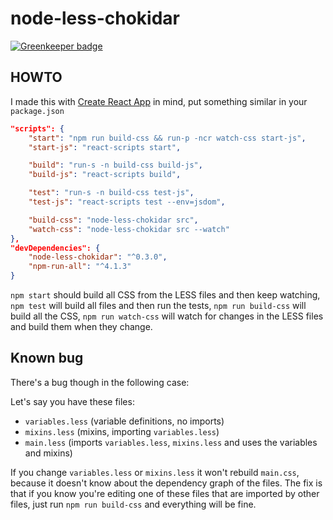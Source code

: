 # node-less-chokidar

[![Greenkeeper badge](https://badges.greenkeeper.io/sampi/node-less-chokidar.svg)](https://greenkeeper.io/)

## HOWTO

I made this with [Create React App](https://github.com/facebookincubator/create-react-app) in mind, put something similar in your `package.json`

```json
"scripts": {
    "start": "npm run build-css && run-p -ncr watch-css start-js",
    "start-js": "react-scripts start",

    "build": "run-s -n build-css build-js",
    "build-js": "react-scripts build",

    "test": "run-s -n build-css test-js",
    "test-js": "react-scripts test --env=jsdom",

    "build-css": "node-less-chokidar src",
    "watch-css": "node-less-chokidar src --watch"
},
"devDependencies": {
    "node-less-chokidar": "^0.3.0",
    "npm-run-all": "^4.1.3"
}
```

`npm start` should build all CSS from the LESS files and then keep watching,
`npm test` will build all files and then run the tests,
`npm run build-css` will build all the CSS,
`npm run watch-css` will watch for changes in the LESS files and build them when they change.

## Known bug

There's a bug though in the following case:

Let's say you have these files:

* `variables.less` (variable definitions, no imports)
* `mixins.less` (mixins, importing `variables.less`)
* `main.less` (imports `variables.less`, `mixins.less` and uses the variables and mixins)

If you change `variables.less` or `mixins.less` it won't rebuild `main.css`, because it doesn't know about the dependency graph of the files.
The fix is that if you know you're editing one of these files that are imported by other files, just run `npm run build-css` and everything will be fine.
